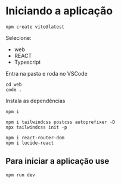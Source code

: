 # Iniciando a aplicação

```bs
npm create vite@latest
```

Selecione:

- web
- REACT
- Typescript

Entra na pasta e roda no VSCode

```bs
cd web
code .
```

Instala as dependências

```bs
npm i
```

```bs
npm i tailwindcss postcss autoprefixer -D
npx tailwindcss init -p
```

```bs
npm i react-router-dom
npm i lucide-react
```

## Para iniciar a aplicação use

```bs
npm run dev
```
